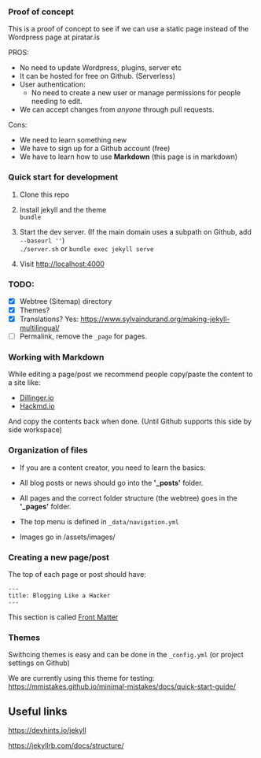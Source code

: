 ### Proof of concept

This is a proof of concept to see if we can use a static page instead of the Wordpress page at piratar.is

PROS:
* No need to update Wordpress, plugins, server etc
* It can be hosted for free on Github. (Serverless)
* User authentication: 
  * No need to create a new user or manage permissions for people needing to edit.
* We can accept changes from *anyone* through pull requests.

Cons:
* We need to learn something new
* We have to sign up for a Github account (free)
* We have to learn how to use **Markdown** (this page is in markdown)

### Quick start for development
1. Clone this repo

1. Install jekyll and the theme  
`bundle`

1. Start the dev server. (If the main domain uses a subpath on Github, add `--baseurl ''`)  
`./server.sh` or `bundle exec jekyll serve`

1. Visit [http://localhost:4000](http://localhost:4000)

### TODO:
- [x] Webtree (Sitemap) directory
- [x] Themes?
- [x] Translations? Yes: https://www.sylvaindurand.org/making-jekyll-multilingual/
- [ ] Permalink, remove the `_page` for pages.

### Working with Markdown

While editing a page/post we recommend people copy/paste the content to a site like:

* [Dillinger.io](https://dillinger.io/)
* [Hackmd.io](https://hackmd.io/)

And copy the contents back when done. (Until Github supports this side by side workspace)


### Organization of files

* If you are a content creator, you need to learn the basics:

* All blog posts or news should go into the **'_posts'** folder.

* All pages and the correct folder structure (the webtree) goes in the **'_pages'** folder.

* The top menu is defined in `_data/navigation.yml`

* Images go in /assets/images/


### Creating a new page/post

The top of each page or post should have:

```
---
title: Blogging Like a Hacker
---
```

This section is called [Front Matter](https://jekyllrb.com/docs/frontmatter/)


### Themes

Swithcing themes is easy and can be done in the `_config.yml` (or project settings on Github)

We are currently using this theme for testing: https://mmistakes.github.io/minimal-mistakes/docs/quick-start-guide/


## Useful links

https://devhints.io/jekyll

https://jekyllrb.com/docs/structure/
